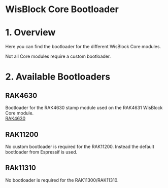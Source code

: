 # WisBlock Core Bootloader 

# 1. Overview

Here you can find the bootloader for the different WisBlock Core modules.

Not all Core modules require a custom bootloader.

# 2. Available Bootloaders

## RAK4630
Bootloader for the RAK4630 stamp module used on the RAK4631 WisBlock Core module.    
[RAK4630](./RAK4630)

## RAK11200
No custom bootloader is required for the RAK11200. Instead the default bootloader from Espressif is used.

## RAk11310
No bootloader is required for the RAK11300/RAK11310.